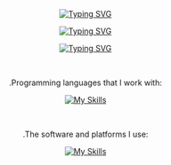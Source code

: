 <center>
<a href="https://git.io/typing-svg"><img src="https://readme-typing-svg.demolab.com?font=Fira+Code&pause=1000&random=false&width=435&lines=Hello%F0%9F%91%8B" alt="Typing SVG" /></a>

<a href="https://git.io/typing-svg"><img src="https://readme-typing-svg.demolab.com?font=Fira+Code&pause=1000&random=false&width=435&lines=I+am+web+and+security+developer%F0%9F%92%BB" alt="Typing SVG" /></a>

<a href="https://git.io/typing-svg"><img src="https://readme-typing-svg.demolab.com?font=Fira+Code&pause=1000&random=false&width=435&lines=I+work+with+many+languages+like+PHP%F0%9F%91%8C%F0%9F%8F%BD" alt="Typing SVG" /></a>

<br>

.Programming languages that I work with:

[![My Skills](https://skillicons.dev/icons?i=js,html,css,php,,cs,bash,dotnet,jquery,mysql,powershell)](https://skillicons.dev)

<br>

.The software and platforms I use:


[![My Skills](https://skillicons.dev/icons?i=linux,discord,bots,au,ps,vscode,wordpress)](https://skillicons.dev)

</center>
